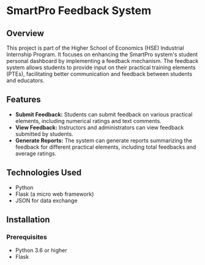 # SmartPro Feedback System

## Overview
This project is part of the Higher School of Economics (HSE) Industrial Internship Program. It focuses on enhancing the SmartPro system's student personal dashboard by implementing a feedback mechanism. The feedback system allows students to provide input on their practical training elements (PTEs), facilitating better communication and feedback between students and educators.

## Features
- **Submit Feedback:** Students can submit feedback on various practical elements, including numerical ratings and text comments.
- **View Feedback:** Instructors and administrators can view feedback submitted by students.
- **Generate Reports:** The system can generate reports summarizing the feedback for different practical elements, including total feedbacks and average ratings.

## Technologies Used
- Python
- Flask (a micro web framework)
- JSON for data exchange

## Installation

### Prerequisites
- Python 3.6 or higher
- Flask
